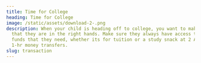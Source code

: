 ```yaml
---
title: Time for College
heading: Time for College
image: /static/assets/download-2-.png
description: When your child is heading off to college, you want to make sure
  that they are in the right hands. Make sure they always have access to the
  funds that they need, whether its for tuition or a study snack at 2 A.M. We do
  1-hr money transfers.
slug: transaction
---
```

